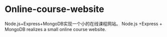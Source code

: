 # Online-course-website
Node.js+Express+MongoDB实现一个小的在线课程网站。 Node.js +Express + MongoDB realizes a small online course website.

